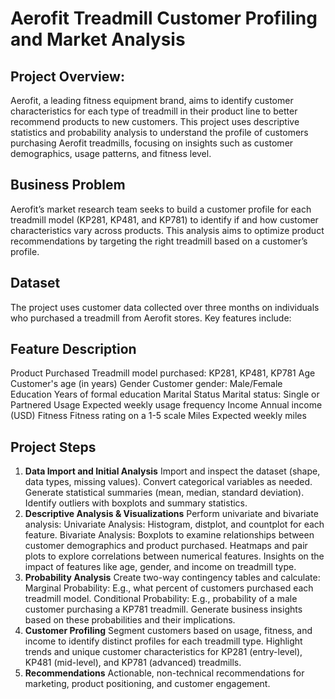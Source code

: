 # Aerofit Treadmill Customer Profiling and Market Analysis

## Project Overview:

Aerofit, a leading fitness equipment brand, aims to identify customer characteristics for each type of treadmill in their product line to better recommend products to new customers. This project uses descriptive statistics and probability analysis to understand the profile of customers purchasing Aerofit treadmills, focusing on insights such as customer demographics, usage patterns, and fitness level.

## Business Problem
Aerofit’s market research team seeks to build a customer profile for each treadmill model (KP281, KP481, and KP781) to identify if and how customer characteristics vary across products. This analysis aims to optimize product recommendations by targeting the right treadmill based on a customer’s profile.

## Dataset
The project uses customer data collected over three months on individuals who purchased a treadmill from Aerofit stores. Key features include:

## Feature	Description
Product Purchased	Treadmill model purchased: KP281, KP481, KP781
Age	Customer's age (in years)
Gender	Customer gender: Male/Female
Education	Years of formal education
Marital Status	Marital status: Single or Partnered
Usage	Expected weekly usage frequency
Income	Annual income (USD)
Fitness	Fitness rating on a 1-5 scale
Miles	Expected weekly miles

## Project Steps
1. **Data Import and Initial Analysis**
Import and inspect the dataset (shape, data types, missing values).
Convert categorical variables as needed.
Generate statistical summaries (mean, median, standard deviation).
Identify outliers with boxplots and summary statistics.
2. **Descriptive Analysis & Visualizations**
Perform univariate and bivariate analysis:
Univariate Analysis: Histogram, distplot, and countplot for each feature.
Bivariate Analysis: Boxplots to examine relationships between customer demographics and product purchased.
Heatmaps and pair plots to explore correlations between numerical features.
Insights on the impact of features like age, gender, and income on treadmill type.
3. **Probability Analysis**
Create two-way contingency tables and calculate:
Marginal Probability: E.g., what percent of customers purchased each treadmill model.
Conditional Probability: E.g., probability of a male customer purchasing a KP781 treadmill.
Generate business insights based on these probabilities and their implications.
4. **Customer Profiling**
Segment customers based on usage, fitness, and income to identify distinct profiles for each treadmill type.
Highlight trends and unique customer characteristics for KP281 (entry-level), KP481 (mid-level), and KP781 (advanced) treadmills.
5. **Recommendations**
Actionable, non-technical recommendations for marketing, product positioning, and customer engagement.
